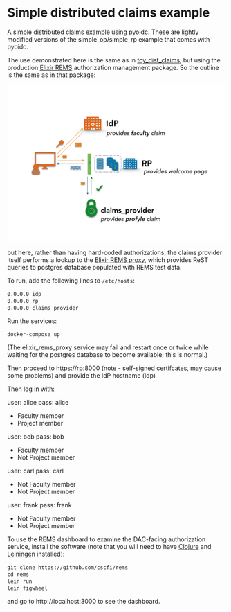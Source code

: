 # Simple distributed claims example

A simple distributed claims example using pyoidc.  These are lightly modified versions of the simple_op/simple_rp example that comes with pyoidc.

The use demonstrated here is the same as in [toy_dist_claims](https://github.com/ljdursi/toy_dist_claims), but using
the production [Elixir REMS](http://www.elixir-finland.org/en/aai-rems-2/) authorization management package.  So the
outline is the same as in that package:

![Interacting services](imgs/diagram.png)

but here, rather than having hard-coded authorizations, the claims
provider itself performs a lookup to the [Elixir REMS
proxy](https://github.com/cscfi/elixir_rems_proxy), which provides
ReST queries to postgres database populated with REMS test data.

To run, add the following lines to `/etc/hosts`:

```
0.0.0.0 idp
0.0.0.0 rp
0.0.0.0 claims_provider
```

Run the services:

```
docker-compose up 
```

(The elixir_rems_proxy service may fail and restart once or twice
while waiting for the postgres database to become available; this is
normal.)

Then proceed to https://rp:8000 (note - self-signed certifcates, may cause some problems) and provide the IdP hostname (idp)

Then log in with:

user: alice pass: alice
* Faculty member
* Project member

user: bob pass: bob
* Faculty member
* Not Project member

user: carl pass: carl
* Not Faculty member
* Not Project member

user: frank pass: frank
* Not Faculty member
* Not Project member

To use the REMS dashboard to examine the DAC-facing authorization service, install
the software (note that you will need to have [Clojure](https://clojure.org) and
[Leiningen](https://leiningen.org) installed):

```
git clone https://github.com/cscfi/rems
cd rems
lein run
lein figwheel
```

and go to http://localhost:3000 to see the dashboard.
